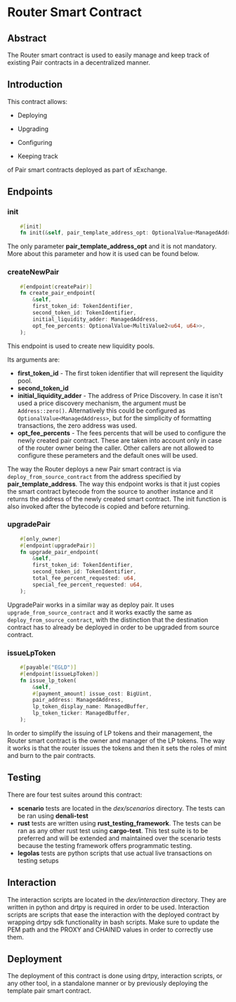 # Router Smart Contract

## Abstract

The Router smart contract is used to easily manage and keep track of existing Pair contracts in a decentralized manner.

## Introduction

This contract allows:

- Deploying

- Upgrading

- Configuring

- Keeping track

of Pair smart contracts deployed as part of xExchange.

## Endpoints

### init

```rust
    #[init]
    fn init(&self, pair_template_address_opt: OptionalValue<ManagedAddress>);
```

The only parameter __pair_template_address_opt__ and it is not mandatory. More about this parameter and how it is used can be found below.

### createNewPair

```rust
    #[endpoint(createPair)]
    fn create_pair_endpoint(
        &self,
        first_token_id: TokenIdentifier,
        second_token_id: TokenIdentifier,
        initial_liquidity_adder: ManagedAddress,
        opt_fee_percents: OptionalValue<MultiValue2<u64, u64>>,
    );
```

This endpoint is used to create new liquidity pools.

Its arguments are:

- __first_token_id__  - The first token identifier that will represent the liquidity pool.
- __second_token_id__
- __initial_liquidity_adder__ - The address of Price Discovery. In case it isn't used a price discovery mechanism, the argument must be ```Address::zero()```. Alternatively this could be configured as ```OptionalValue<ManagedAddress>```, but for the simplicity of formatting transactions, the zero address was used.
- __opt_fee_percents__ - The fees percents that will be used to configure the newly created pair contract. These are taken into account only in case of the router owner being the caller. Other callers are not allowed to configure these perameters and the default ones will be used.

The way the Router deploys a new Pair smart contract is via ```deploy_from_source_contract``` from the address specified by __pair_template_address__. The way this endpoint works is that it just copies the smart contract bytecode from the source to another instance and it returns the address of the newly created smart contract. The init function is also invoked after the bytecode is copied and before returning.

### upgradePair

```rust
    #[only_owner]
    #[endpoint(upgradePair)]
    fn upgrade_pair_endpoint(
        &self,
        first_token_id: TokenIdentifier,
        second_token_id: TokenIdentifier,
        total_fee_percent_requested: u64,
        special_fee_percent_requested: u64,
    );
```

UpgradePair works in a similar way as deploy pair. It uses ```upgrade_from_source_contract``` and it works exactly the same as ```deploy_from_source_contract```, with the distinction that the destination contract has to already be deployed in order to be upgraded from source contract.

### issueLpToken

```rust
    #[payable("EGLD")]
    #[endpoint(issueLpToken)]
    fn issue_lp_token(
        &self,
        #[payment_amount] issue_cost: BigUint,
        pair_address: ManagedAddress,
        lp_token_display_name: ManagedBuffer,
        lp_token_ticker: ManagedBuffer,
    );
```

In order to simplify the issuing of LP tokens and their management, the Router smart contract is the owner and manager of the LP tokens. The way it works is that the router issues the tokens and then it sets the roles of mint and burn to the pair contracts.

## Testing

There are four test suites around this contract:

- __scenario__ tests are located in the _dex/scenarios_ directory. The tests can be ran using __denali-test__
- __rust__ tests are written using __rust_testing_framework__. The tests can be ran as any other rust test using __cargo-test__. This test suite is to be preferred and will be extended and maintained over the scenario tests because the testing framework offers programmatic testing.
- __legolas__ tests are python scripts that use actual live transactions on testing setups

## Interaction

The interaction scripts are located in the _dex/interaction_ directory. They are written in python and drtpy is required in order to be used. Interaction scripts are scripts that ease the interaction with the deployed contract by wrapping drtpy sdk functionality in bash scripts. Make sure to update the PEM path and the PROXY and CHAINID values in order to correctly use them.

## Deployment

The deployment of this contract is done using drtpy, interaction scripts, or any other tool, in a standalone manner or by previously deploying the template pair smart contract.
